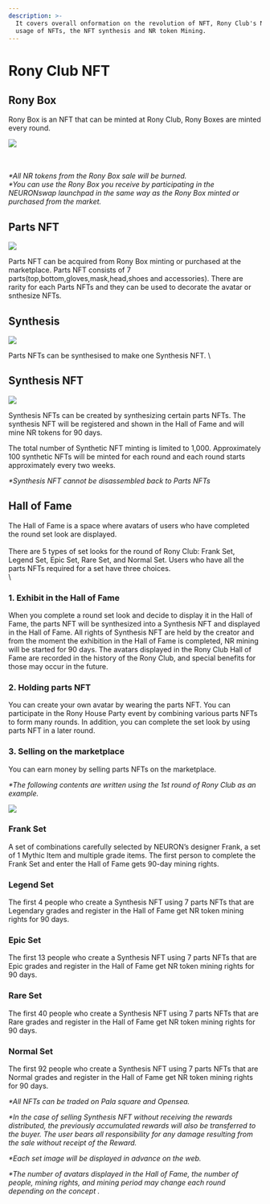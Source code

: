 ```yaml
---
description: >-
  It covers overall onformation on the revolution of NFT, Rony Club's NFTs,
  usage of NFTs, the NFT synthesis and NR token Mining.
---
```


# Rony Club NFT

## Rony Box

Rony Box is an NFT that can be minted at Rony Club, Rony Boxes are minted every round.

![](../../.gitbook/assets/로니박스.png)

\
\
_\*All NR tokens from the Rony Box sale will be burned._\
_\*You can use the Rony Box you receive by participating in the NEURONswap launchpad in the same way as the Rony Box minted or purchased from the market._

## Parts NFT&#x20;

![](<../../.gitbook/assets/파츠와 캐릭터.JPG>)

Parts NFT can be acquired from Rony Box minting or purchased at the marketplace. Parts NFT consists of 7 parts(top,bottom,gloves,mask,head,shoes and accessories). There are rarity for each Parts NFTs and they can be used to decorate the avatar or snthesize NFTs.

## Synthesis

![](../../.gitbook/assets/전시하기1.JPG)

Parts NFTs can be synthesised to make one Synthesis NFT. \


## Synthesis NFT

![](../../.gitbook/assets/전시하기2.JPG)

Synthesis NFTs can be created by synthesizing certain parts NFTs. The synthesis NFT will be registered and shown in the Hall of Fame and will mine NR tokens for 90 days.



The total number of Synthetic NFT minting is limited to 1,000. Approximately 100 synthetic NFTs will be minted for each round and each round starts approximately every two weeks.

_\*Synthesis NFT cannot be disassembled back to Parts NFTs_

## Hall  of Fame

The Hall of Fame is a space where avatars of users who have completed the round set look are displayed.\
\
There are 5 types of set looks for the round of Rony Club: Frank Set, Legend Set, Epic Set, Rare Set, and Normal Set. Users who have all the parts NFTs required for a set have three choices.\
\


### **1. Exhibit in the Hall of Fame**

When you complete a round set look and decide to display it in the Hall of Fame, the parts NFT will be synthesized into a Synthesis NFT and displayed in the Hall of Fame. All rights of Synthesis NFT are held by the creator and from the moment the exhibition in the Hall of Fame is completed, NR mining will be started for 90 days. The avatars displayed in the Rony Club Hall of Fame are recorded in the history of the Rony Club, and special benefits for those may occur in the future.

### 2. Holding parts NFT

You can create your own avatar by wearing the parts NFT. You can participate in the Rony House Party event by combining various parts NFTs to form many rounds. In addition, you can complete the set look by using parts NFT in a later round.

### 3. Selling on the marketplace

You can earn money by selling parts NFTs on the marketplace.



_\*The following contents are written using the 1st round of Rony Club as an example._

![](<../../.gitbook/assets/세트 이미지.JPG>)

### Frank Set

A set of combinations carefully selected by NEURON’s designer Frank, a set of 1 Mythic Item and multiple grade items. The first person to complete the Frank Set and enter the Hall of Fame gets 90-day mining rights.

### Legend Set

The first 4 people who create a Synthesis NFT using 7 parts NFTs that are Legendary grades and register in the Hall of Fame get NR token mining rights for 90 days.

### Epic Set

The first 13 people who create a Synthesis NFT using 7 parts NFTs that are Epic grades and register in the Hall of Fame get NR token mining rights for 90 days.

### Rare Set

The first 40 people who create a Synthesis NFT using 7 parts NFTs that are Rare grades and register in the Hall of Fame get NR token mining rights for 90 days.

### **Normal Set**

The first 92 people who create a Synthesis NFT using 7 parts NFTs that are Normal grades and register in the Hall of Fame get NR token mining rights for 90 days.

_\*All NFTs can be traded on Pala square and Opensea._&#x20;

_\*In the case of selling Synthesis NFT without receiving the rewards distributed, the previously accumulated rewards will also be transferred to the buyer. The user bears all responsibility for any damage resulting from the sale without receipt of the Reward._

_\*Each set image will be displayed in advance on the web._&#x20;

_\*The number of avatars displayed in the Hall of Fame, the number of people, mining rights, and mining period may change each round depending on the concept ._

###
